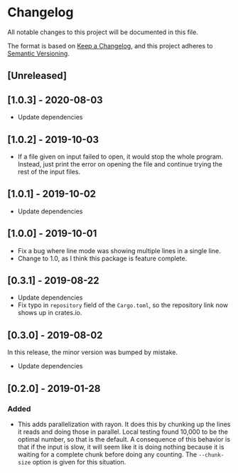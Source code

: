 # Changelog
All notable changes to this project will be documented in this file.

The format is based on [Keep a Changelog](https://keepachangelog.com/en/1.0.0/),
and this project adheres to [Semantic Versioning](https://semver.org/spec/v2.0.0.html).

## [Unreleased]

## [1.0.3] - 2020-08-03

* Update dependencies

## [1.0.2] - 2019-10-03

* If a file given on input failed to open, it would stop the whole program.
  Instead, just print the error on opening the file and continue trying the
  rest of the input files.

## [1.0.1] - 2019-10-02

* Update dependencies

## [1.0.0] - 2019-10-01

* Fix a bug where line mode was showing multiple lines in a single line.
* Change to 1.0, as I think this package is feature complete.

## [0.3.1] - 2019-08-22

* Update dependencies
* Fix typo in `repository` field of the `Cargo.toml`, so the repository link
  now shows up in crates.io.

## [0.3.0] - 2019-08-02

In this release, the minor version was bumped by mistake.

* Update dependencies

## [0.2.0] - 2019-01-28

### Added

* This adds parallelization with rayon. It does this by chunking up the lines
  it reads and doing those in parallel. Local testing found 10,000 to be the
  optimal number, so that is the default. A consequence of this behavior is
  that if the input is slow, it will seem like it is doing nothing because it
  is waiting for a complete chunk before doing any counting. The `--chunk-size`
  option is given for this situation.
